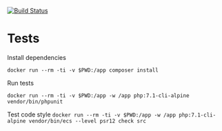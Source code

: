 [![Build Status](https://travis-ci.com/elegant-bro/money.svg?branch=master)](https://travis-ci.com/elegant-bro/money)


# Tests
Install dependencies

`docker run --rm -ti -v $PWD:/app composer install`

Run tests

`docker run --rm -ti -v $PWD:/app -w /app php:7.1-cli-alpine vendor/bin/phpunit`

Test code style
`docker run --rm -ti -v $PWD:/app -w /app php:7.1-cli-alpine vendor/bin/ecs --level psr12 check src`
